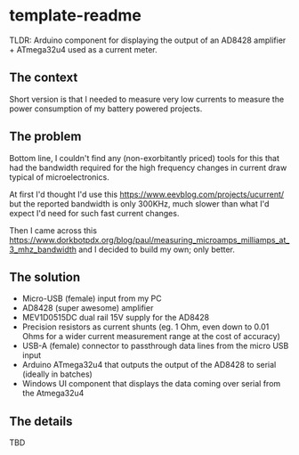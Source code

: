 # template-readme
TLDR: Arduino component for displaying the output of an AD8428 amplifier + ATmega32u4 used as a current meter.

## The context
Short version is that I needed to measure very low currents to measure the power consumption of my battery powered projects.

## The problem
Bottom line, I couldn't find any (non-exorbitantly priced) tools for this that had the bandwidth required for the high frequency changes in current draw typical of microelectronics.

At first I'd thought I'd use this https://www.eevblog.com/projects/ucurrent/ but the reported bandwidth is only 300KHz, much slower than what I'd expect I'd need for such fast current changes.

Then I came across this https://www.dorkbotpdx.org/blog/paul/measuring_microamps_milliamps_at_3_mhz_bandwidth and I decided to build my own; only better.

## The solution

* Micro-USB (female) input from my PC
* AD8428 (super awesome) amplifier
* MEV1D0515DC dual rail 15V supply for the AD8428
* Precision resistors as current shunts (eg. 1 Ohm, even down to 0.01 Ohms for a wider current measurement range at the cost of accuracy)
* USB-A (female) connector to passthrough data lines from the micro USB input
* Arduino ATmega32u4 that outputs the output of the AD8428 to serial (ideally in batches)
* Windows UI component that displays the data coming over serial from the Atmega32u4

## The details

TBD